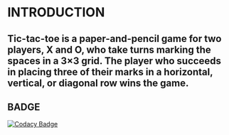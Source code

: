 # INTRODUCTION
## Tic-tac-toe is a paper-and-pencil game for two players, X and O, who take turns marking the spaces in a 3×3 grid. The player who succeeds in placing three of their marks in a horizontal, vertical, or diagonal row wins the game.

## BADGE
[![Codacy Badge](https://app.codacy.com/project/badge/Grade/12ee2f91614b4a7d818faacf8f28a6e5)](https://www.codacy.com/gh/Harshits7/M1_TicTacToe_Game/dashboard?utm_source=github.com&amp;utm_medium=referral&amp;utm_content=Harshits7/M1_TicTacToe_Game&amp;utm_campaign=Badge_Grade)
